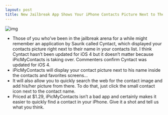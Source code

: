 ```yaml
---
layout: post
title: New Jailbreak App Shows Your iPhone Contacts Picture Next to Their Names
---
```

![img](http://media.idownloadblog.com/wp-content/uploads/2010/09/ipicmycontacts.png)
* Those of you who’ve been in the jailbreak arena for a while might remember an application by Saurik called Cyntact, which displayed your contacts picture right next to their name in your contacts list. I think Cyntact hasn’t been updated for iOS 4 but it doesn’t matter because iPicMyContacts is taking over. Commenters confirm Cyntact was updated for iOS 4.
* iPicMyContacts will display your contact picture next to his name inside the contacts and favorites screens…
* It will also allow you to quickly search the web for the contact image and add his/her picture from there. To do that, just click the small contact icon next to the contact name.
* Priced at $1.29, iPicMyContacts isn’t a bad app and certainly makes it easier to quickly find a contact in your iPhone. Give it a shot and tell us what you think.

